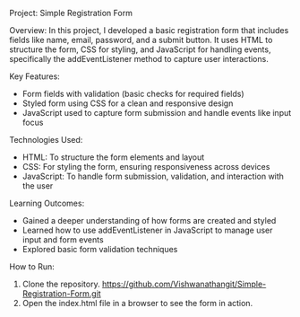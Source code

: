 Project: Simple Registration Form

Overview:
In this project, I developed a basic registration form that includes fields like name, email, password, and a submit button. It uses HTML to structure the form, CSS for styling, and JavaScript for handling events, specifically the addEventListener method to capture user interactions.

Key Features:
- Form fields with validation (basic checks for required fields)
- Styled form using CSS for a clean and responsive design
- JavaScript used to capture form submission and handle events like input focus

Technologies Used:
- HTML: To structure the form elements and layout
- CSS: For styling the form, ensuring responsiveness across devices
- JavaScript: To handle form submission, validation, and interaction with the user

Learning Outcomes:
- Gained a deeper understanding of how forms are created and styled
- Learned how to use addEventListener in JavaScript to manage user input and form events
- Explored basic form validation techniques

How to Run:
1. Clone the repository.
   https://github.com/Vishwanathangit/Simple-Registration-Form.git
2. Open the index.html file in a browser to see the form in action.
